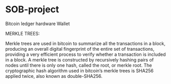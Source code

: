 # SOB-project
Bitcoin ledger hardware Wallet


MERKLE TREES:

Merkle trees are used in bitcoin to summarize all the transactions in a block, 
producing an overall digital fingerprint of the entire set of transactions, providing a very 
efficient process to verify whether a transaction is included in a block. A merkle tree is
constructed by recursively hashing pairs of nodes until there is only one hash, called
the root, or merkle root. The cryptographic hash algorithm used in bitcoin’s merkle
trees is SHA256 applied twice, also known as double-SHA256.
